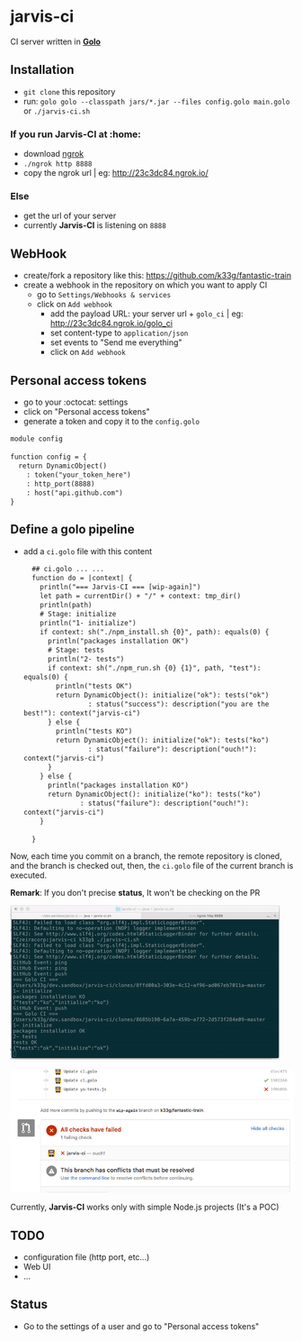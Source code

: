 # jarvis-ci
CI server written in **[Golo](http://golo-lang.org/)**

## Installation

- `git clone` this repository
- run: `golo golo --classpath jars/*.jar --files config.golo main.golo` or `./jarvis-ci.sh`

### If you run Jarvis-CI at :home:

- download [ngrok](https://ngrok.com/)
- `./ngrok http 8888`
- copy the ngrok url | eg: http://23c3dc84.ngrok.io/

### Else

- get the url of your server
- currently **Jarvis-CI** is listening on `8888`

## WebHook

- create/fork a repository like this: https://github.com/k33g/fantastic-train
- create a webhook in the repository on which you want to apply CI
  - go to `Settings/Webhooks & services`
  - click on `Add webhook`
    - add the payload URL: your server url + `golo_ci` | eg: http://23c3dc84.ngrok.io/golo_ci
    - set content-type to `application/json`
    - set events to "Send me everything"
    - click on `Add webhook`

## Personal access tokens

- go to your :octocat: settings
- click on "Personal access tokens"
- generate a token and copy it to the `config.golo`

```golo
module config

function config = {
  return DynamicObject()
    : token("your_token_here")
    : http_port(8888)
    : host("api.github.com")
}
```

## Define a golo pipeline

- add a `ci.golo` file with this content
  ```golo
	## ci.golo ... ... 
	function do = |context| {
	  println("=== Jarvis-CI === [wip-again]")
	  let path = currentDir() + "/" + context: tmp_dir()
	  println(path)
	  # Stage: initialize
	  println("1- initialize")
	  if context: sh("./npm_install.sh {0}", path): equals(0) {
	    println("packages installation OK")
	    # Stage: tests
	    println("2- tests")
	    if context: sh("./npm_run.sh {0} {1}", path, "test"):  equals(0) {
	      println("tests OK")
	      return DynamicObject(): initialize("ok"): tests("ok")
	              : status("success"): description("you are the best!"): context("jarvis-ci")
	    } else {
	      println("tests KO")
	      return DynamicObject(): initialize("ok"): tests("ko")
	              : status("failure"): description("ouch!"): context("jarvis-ci")
	    }
	  } else {
	    println("packages installation KO")
	    return DynamicObject(): initialize("ko"): tests("ko")
	            : status("failure"): description("ouch!"): context("jarvis-ci")
	  }

	}
  ```

Now, each time you commit on a branch, the remote repository is cloned, and the branch is checked out, then, the `ci.golo` file of the current branch is executed.

**Remark**: If you don't precise **status**, It won't be checking on the PR

![octocat](jarvis-ci-000.gif)

![octocat](check.png)


Currently, **Jarvis-CI** works only with simple Node.js projects (It's a POC)

## TODO

- configuration file (http port, etc...)
- Web UI
- ...

## Status

- Go to the settings of a user and go to "Personal access tokens"



